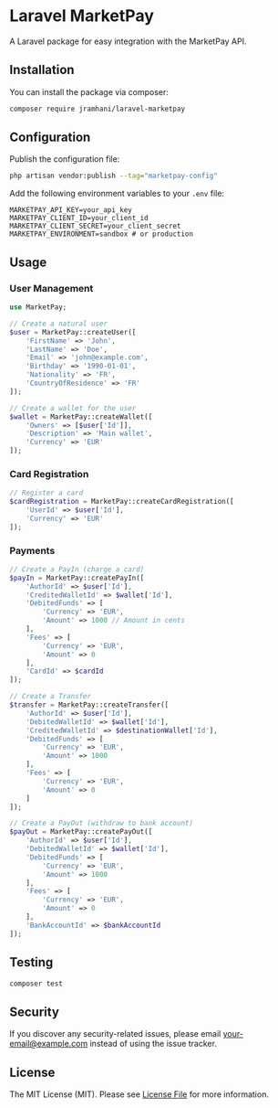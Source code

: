 # Laravel MarketPay

A Laravel package for easy integration with the MarketPay API.

## Installation

You can install the package via composer:

```bash
composer require jramhani/laravel-marketpay
```

## Configuration

Publish the configuration file:

```bash
php artisan vendor:publish --tag="marketpay-config"
```

Add the following environment variables to your `.env` file:

```env
MARKETPAY_API_KEY=your_api_key
MARKETPAY_CLIENT_ID=your_client_id
MARKETPAY_CLIENT_SECRET=your_client_secret
MARKETPAY_ENVIRONMENT=sandbox # or production
```

## Usage

### User Management

```php
use MarketPay;

// Create a natural user
$user = MarketPay::createUser([
    'FirstName' => 'John',
    'LastName' => 'Doe',
    'Email' => 'john@example.com',
    'Birthday' => '1990-01-01',
    'Nationality' => 'FR',
    'CountryOfResidence' => 'FR'
]);

// Create a wallet for the user
$wallet = MarketPay::createWallet([
    'Owners' => [$user['Id']],
    'Description' => 'Main wallet',
    'Currency' => 'EUR'
]);
```

### Card Registration

```php
// Register a card
$cardRegistration = MarketPay::createCardRegistration([
    'UserId' => $user['Id'],
    'Currency' => 'EUR'
]);
```

### Payments

```php
// Create a PayIn (charge a card)
$payIn = MarketPay::createPayIn([
    'AuthorId' => $user['Id'],
    'CreditedWalletId' => $wallet['Id'],
    'DebitedFunds' => [
        'Currency' => 'EUR',
        'Amount' => 1000 // Amount in cents
    ],
    'Fees' => [
        'Currency' => 'EUR',
        'Amount' => 0
    ],
    'CardId' => $cardId
]);

// Create a Transfer
$transfer = MarketPay::createTransfer([
    'AuthorId' => $user['Id'],
    'DebitedWalletId' => $wallet['Id'],
    'CreditedWalletId' => $destinationWallet['Id'],
    'DebitedFunds' => [
        'Currency' => 'EUR',
        'Amount' => 1000
    ],
    'Fees' => [
        'Currency' => 'EUR',
        'Amount' => 0
    ]
]);

// Create a PayOut (withdraw to bank account)
$payOut = MarketPay::createPayOut([
    'AuthorId' => $user['Id'],
    'DebitedWalletId' => $wallet['Id'],
    'DebitedFunds' => [
        'Currency' => 'EUR',
        'Amount' => 1000
    ],
    'Fees' => [
        'Currency' => 'EUR',
        'Amount' => 0
    ],
    'BankAccountId' => $bankAccountId
]);
```

## Testing

```bash
composer test
```

## Security

If you discover any security-related issues, please email your-email@example.com instead of using the issue tracker.

## License

The MIT License (MIT). Please see [License File](LICENSE.md) for more information. 